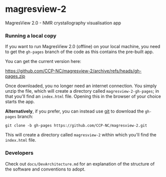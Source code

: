 # magresview-2
MagresView 2.0 - NMR crystallography visualisation app

### Running a local copy

If you want to run MagresView 2.0 (offline) on your local machine, you need to get the `gh-pages` branch of the code as this contains the pre-built app. 

You can get the current version here:

https://github.com/CCP-NC/magresview-2/archive/refs/heads/gh-pages.zip

Once downloaded, you no longer need an internet connection. You simply unzip the file, which will create a directory called `magresview-2-gh-pages`; in that you'll find an `index.html` file. Opening this in the browser of your choice starts the app. 

**Alternatively**, if you prefer, you can instead use [git](https://github.com/git-guides/install-git) to download the `gh-pages` branch:

`git clone -b gh-pages https://github.com/CCP-NC/magresview-2.git`
 
This will create a directory called `magresview-2` within which you'll find the `index.html` file.



### Developers

Check out `docs/DevArchitecture.md` for an explanation of the structure of the software and conventions to adopt.
